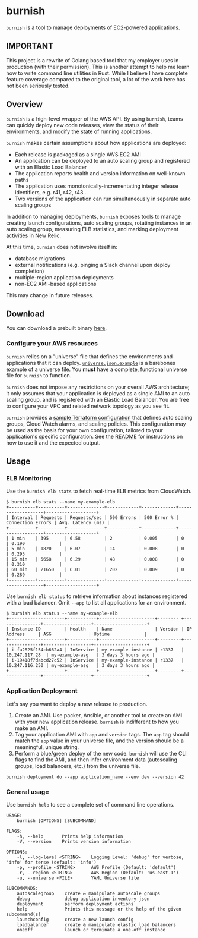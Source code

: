 # burnish

`burnish` is a tool to manage deployments of EC2-powered applications.

## IMPORTANT

This project is a rewrite of Golang based tool that my employer uses in production (with their permission).  This is another attempt to help me learn how to write command line utilities in Rust.  While I believe I have complete feature coverage compared to the original tool, a lot of the work here has not been seriously tested.

## Overview

`burnish` is a high-level wrapper of the AWS API. By using `burnish`, teams can quickly deploy new code releases, view the status of their environments, and modify the state of running applications.

`burnish` makes certain assumptions about how applications are deployed:

- Each release is packaged as a single AWS EC2 AMI
- An application can be deployed to an auto scaling group and registered with an Elastic Load Balancer
- The application reports health and version information on well-known paths
- The application uses monotonically-incrementating integer release identifiers, e.g. r41, r42, r43…
- Two versions of the application can run simultaneously in separate auto scaling groups

In addition to managing deployments, `burnish` exposes tools to manage creating launch configurations, auto scaling groups, rotating instances in an auto scaling group, measuring ELB statistics, and marking deployment activities in New Relic.

At this time, `burnish` does not involve itself in:

- database migrations
- external notifications (e.g. pinging a Slack channel upon deploy completion)
- multiple-region application deployments
- non-EC2 AMI-based applications

This may change in future releases.

## Download

You can download a prebuilt binary [here](https://github.com/slapula/burnish/releases).

### Configure your AWS resources

`burnish` relies on a "universe" file that defines the environments and applications that it can deploy. [`universe.json.example`](util/universe.json.example) is a barebones example of a universe file. You **must** have a complete, functional universe file for `burnish` to function.

`burnish` does not impose any restrictions on your overall AWS architecture; it only assumes that your application is deployed as a single AMI to an auto scaling group, and is registered with an Elastic Load Balancer. You are free to configure your VPC and related network topology as you see fit.

`burnish` provides a [sample Terraform configuration](util/burnish.tf) that defines auto scaling groups, Cloud Watch alarms, and scaling policies. This configuration may be used as the basis for your own configuration, tailored to your application's specific configuration. See the [README](util/READMEmd) for instructions on how to use it and the expected output.

## Usage

### ELB Monitoring

Use the `burnish elb stats` to fetch real-time ELB metrics from CloudWatch.

```
$ burnish elb stats --name my-example-elb
+----------+----------+--------------+------------+-------------+-------------------+-------------------+
| Interval | Requests | Requests/sec | 500 Errors | 500 Error % | Connection Errors | Avg. Latency (ms) |
+----------+----------+--------------+------------+-------------+-------------------+-------------------+
| 1 min    | 395      | 6.58         | 2          | 0.005       | 0                 | 0.190             |
| 5 min    | 1820     | 6.07         | 14         | 0.008       | 0                 | 0.295             |
| 15 min   | 5658     | 6.29         | 48         | 0.008       | 0                 | 0.310             |
| 60 min   | 21650    | 6.01         | 202        | 0.009       | 0                 | 0.289             |
+----------+----------+--------------+------------+-------------+-------------------+-------------------+
```

Use `burnish elb status` to retrieve information about instances registered with a load balancer. Omit `--app` to list all applications for an environment.

```
$ burnish elb status --name my-example-elb
+---------------------+-----------+---------------------+-------- +----------------+------------------+--------------------+
| Instance ID         | Health    | Name                | Version | IP Address     | ASG              | Uptime             |
+---------------------+-----------+---------------------+---------+----------------+------------------+--------------------+
| i-fa2825f154cb662a4 | InService | my-example-instance | r1337   | 10.247.117.28  | my-example-asg   | 3 days 3 hours ago |
| i-19418f7dabcd27c52 | InService | my-example-instance | r1337   | 10.247.116.250 | my-example-asg   | 3 days 3 hours ago |
+---------------------+-----------+---------------------+---------+----------------+------------------+--------------------+

```

### Application Deployment

Let's say you want to deploy a new release to production.

1. Create an AMI. Use packer, Ansible, or another tool to create an AMI with your new application release.  `burnish` is indifferent to how you make an AMI.
2. Tag your application AMI with `app` and `version` tags. The `app` tag should match the `app` value in your universe file, and the version should be a meaningful, unique string.
3. Perform a blue/green deploy of the new code. `burnish` will use the CLI flags to find the AMI, and then infer environment data (autoscaling groups, load balancers, etc.) from the universe file.
```
burnish deployment do --app application_name --env dev --version 42
```

### General usage

Use `burnish help` to see a complete set of command line operations.

```
USAGE:
    burnish [OPTIONS] [SUBCOMMAND]

FLAGS:
    -h, --help       Prints help information
    -V, --version    Prints version information

OPTIONS:
    -l, --log-level <STRING>    Logging Level: 'debug' for verbose, 'info' for terse (default: 'info')
    -p, --profile <STRING>      AWS Profile (Default: 'default')
    -r, --region <STRING>       AWS Region (Default: 'us-east-1')
    -u, --universe <FILE>       YAML Universe file

SUBCOMMANDS:
    autoscalegroup    create & manipulate autoscale groups
    debug             debug application inventory json
    deployment        perform deployment actions
    help              Prints this message or the help of the given subcommand(s)
    launchconfig      create a new launch config
    loadbalancer      create & manipulate elastic load balancers
    oneoff            launch or terminate a one-off instance
```